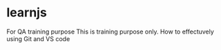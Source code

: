 # learnjs
For QA training purpose
This is training purpose only. How to effectuvely using Git and VS code 
